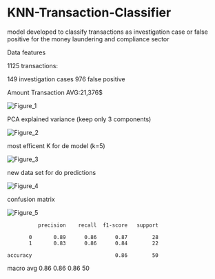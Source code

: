 # KNN-Transaction-Classifier
model developed to classify transactions as investigation case or false positive for the money laundering and compliance sector

Data features

1125 transactions:
 
   149 investigation cases
   976 false positive

Amount Transaction AVG:21,376$

![Figure_1](https://user-images.githubusercontent.com/59314598/187290816-d0eeb30a-894c-4d7a-ab0a-f9ca23bff3c4.png)

PCA explained variance (keep only 3 components)

![Figure_2](https://user-images.githubusercontent.com/59314598/187290915-78d53e42-8c03-4608-b3ff-714ea7dd58d8.png)

most efficent K for de model (k=5)

![Figure_3](https://user-images.githubusercontent.com/59314598/187291033-b33ea42b-d708-43ec-a680-057933b155e9.png)

new data set for do predictions

![Figure_4](https://user-images.githubusercontent.com/59314598/187291128-9b7b0a10-5257-4416-8f2f-6b30c1599474.png)

confusion matrix

![Figure_5](https://user-images.githubusercontent.com/59314598/187291194-b09ab03a-3a95-4ea9-8262-b012734c1b2f.png)

              precision    recall  f1-score   support

           0       0.89      0.86      0.87        28
           1       0.83      0.86      0.84        22

    accuracy                           0.86        50
   macro avg       0.86      0.86      0.86        50
